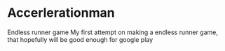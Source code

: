 # Accerlerationman
Endless runner game
My first attempt on making a endless runner game, that hopefully will be good enough for google play
